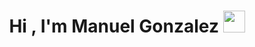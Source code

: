 <h1 align="center"><b>Hi , I'm Manuel Gonzalez </b><img src="https://media.giphy.com/media/hvRJCLFzcasrR4ia7z/giphy.gif" width="35"></h1>
